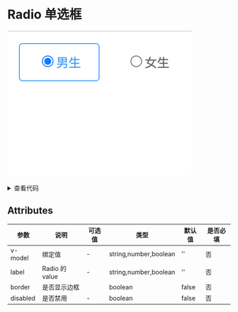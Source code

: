 <!--
 * @Author: zhang_gen_yuan
 * @Date: 2022-09-12 22:42:37
 * @LastEditTime: 2023-08-25 08:51:04
 * @Descripttion: 
-->
# Radio 单选框

![alt](./../../public/component/radio.png)


<details>
<summary>查看代码</summary>

```vue
<script setup lang="ts">
import { Radio } from "zgy-ui"
import { ref } from "vue";
const val = ref("1")

</script>
<template>
  <Radio v-model="val" border label="1">男生</Radio>
  <Radio v-model="val" label="0">女生</Radio>
</template>
```

</details>

## Attributes

| 参数| 说明 |可选值|类型|默认值| 是否必填|
|-----| ----|-----|---|-------|----|
| v-model| 绑定值 |- | string,number,boolean | '' | 否 |
| label| Radio 的 value |- |string,number,boolean | '' | 否 |
| border| 是否显示边框 |  | boolean | false | 否 |
| disabled | 是否禁用 |- |boolean | false | 否 |
